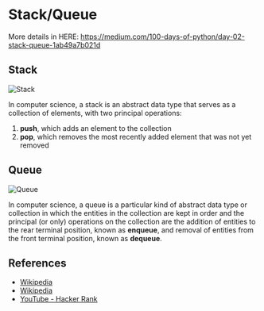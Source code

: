 # Stack/Queue 

More details in HERE:
https://medium.com/100-days-of-python/day-02-stack-queue-1ab49a7b021d

## Stack
![Stack](https://en.wikipedia.org/wiki/Stack_%28abstract_data_type%29#/media/File:Lifo_stack.png)

In computer science, a stack is an abstract data type that serves as a collection of elements, with two principal operations:

1. **push**, which adds an element to the collection
2. **pop**, which removes the most recently added element that was not yet removed

## Queue
![Queue](https://en.wikipedia.org/wiki/Queue_%28abstract_data_type%29#/media/File:Data_Queue.svg)

In computer science, a queue is a particular kind of abstract data type or collection in which the entities in the collection are kept in order and the principal (or only) operations on the collection are the addition of entities to the rear terminal position, known as **enqueue**, and removal of entities from the front terminal position, known as **dequeue**. 


## References

- [Wikipedia](https://en.wikipedia.org/wiki/Stack_(abstract_data_type))
- [Wikipedia](https://en.wikipedia.org/wiki/Queue_(abstract_data_type))
- [YouTube - Hacker Rank](https://www.youtube.com/watch?v=wjI1WNcIntg&list=PLLXdhg_r2hKA7DPDsunoDZ-Z769jWn4R8&index=3&)
